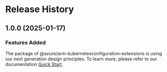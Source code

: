 # Release History
    
## 1.0.0 (2025-01-17)

### Features Added

The package of @azure/arm-kubernetesconfiguration-extensions is using our next generation design principles. To learn more, please refer to our documentation [Quick Start](https://aka.ms/azsdk/js/mgmt/quickstart).
